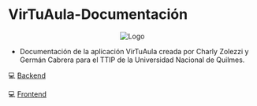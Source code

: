# VirTuAula-Documentación
<p align="center">
   <img src="https://cdn.discordapp.com/attachments/828784442293485578/886304522916483132/output-onlinepngtools_2.png" alt="Logo"/>
</p>

* Documentación de la aplicación VirTuAula creada por Charly Zolezzi y Germán Cabrera para el TTIP de la Universidad Nacional de Quilmes.

:computer: [Backend](https://github.com/zolezzi/VirTuAula)

:computer: [Frontend](https://github.com/zolezzi/VirTuAula-ui)
